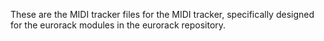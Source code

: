 These are the MIDI tracker files for the MIDI tracker, specifically designed for the eurorack modules in the eurorack repository.
